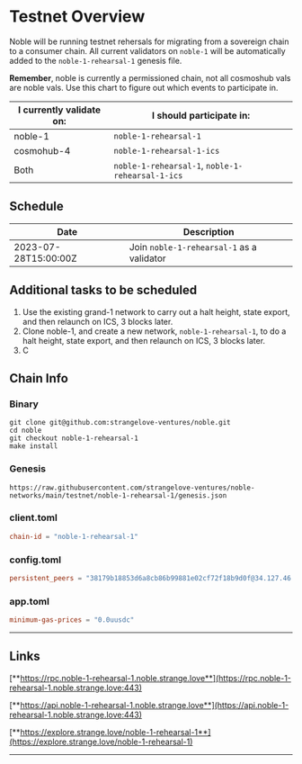 # Testnet Overview
Noble will be running testnet rehersals for migrating from a sovereign chain to a consumer chain. All current validators on `noble-1` will be automatically added to the `noble-1-rehearsal-1` genesis file. 

**Remember**, noble is currently a permissioned chain, not all cosmoshub vals are noble vals. Use this chart to figure out which events to participate in.

| I currently validate on: | I should participate in:                         |
|--------------------------|--------------------------------------------------|
| noble-1                  | `noble-1-rehearsal-1`                            |
| cosmohub-4               | `noble-1-rehearsal-1-ics`                        |
| Both                     | `noble-1-rehearsal-1`, `noble-1-rehearsal-1-ics` |

## Schedule

| Date                 | Description                                |
|----------------------|--------------------------------------------|
| 2023-07-28T15:00:00Z | Join `noble-1-rehearsal-1`  as a validator |


## Additional tasks to be scheduled

1. Use the existing grand-1 network to carry out a halt height, state export, and then relaunch on ICS, 3 blocks later.
2. Clone noble-1, and create a new network, `noble-1-rehearsal-1`, to do a halt height, state export, and then relaunch on ICS, 3 blocks later.
3. C

## Chain Info

### Binary
```
git clone git@github.com:strangelove-ventures/noble.git
cd noble
git checkout noble-1-rehearsal-1
make install
```

### Genesis
```
https://raw.githubusercontent.com/strangelove-ventures/noble-networks/main/testnet/noble-1-rehearsal-1/genesis.json
```

### client.toml
```toml
chain-id = "noble-1-rehearsal-1"
```

### config.toml
```toml
persistent_peers = "38179b18853d6a8cb86b99881e02cf72f18b9d0f@34.127.46.223:26656,57546d799a1cdef74b9a174052821a6e93636dfc@34.145.87.4:26656,6b76ad22a73897e3c39c7d87b7d12a3b7d690bff@34.168.48.128:26656"
```

### app.toml
```toml
minimum-gas-prices = "0.0uusdc"
```
---

## Links

[**https://rpc.noble-1-rehearsal-1.noble.strange.love**](https://rpc.noble-1-rehearsal-1.noble.strange.love:443)

[**https://api.noble-1-rehearsal-1.noble.strange.love**](https://api.noble-1-rehearsal-1.noble.strange.love:443)

[**https://explore.strange.love/noble-1-rehearsal-1**](https://explore.strange.love/noble-1-rehearsal-1)

---

